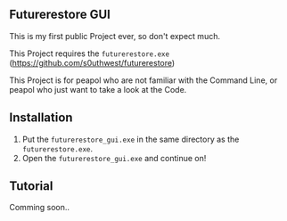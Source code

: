 
## Futurerestore GUI

This is my first public Project ever, so don't expect much.

This Project requires the `futurerestore.exe` (https://github.com/s0uthwest/futurerestore)

This Project is for peapol who are not familiar with the Command Line, or peapol who just want to take a look at the Code.

## **Installation**

1. Put the `futurerestore_gui.exe` in the same directory as the `futurerestore.exe`.
2. Open the `futurerestore_gui.exe` and continue on!


## Tutorial

Comming soon..
